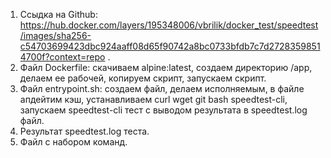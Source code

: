 1. Ссыдка на Github: https://hub.docker.com/layers/195348006/vbrilik/docker_test/speedtest/images/sha256-c54703699423dbc924aaff08d65f90742a8bc0733bfdb7c7d27283598514700f?context=repo .
2. Файл Dockerfile: скачиваем alpine:latest, создаем директорию /app, делаем ее рабочей, копируем скрипт, запускаем скрипт.
3. Файл entrypoint.sh: создаем файл, делаем исполняемым, в файле апдейтим кэш, устанавливаем curl wget git bash speedtest-cli, запускаем speedtest-cli тест с выводом результата в speedtest.log файл.
4. Результат speedtest.log теста.
5. Файл с набором команд.
